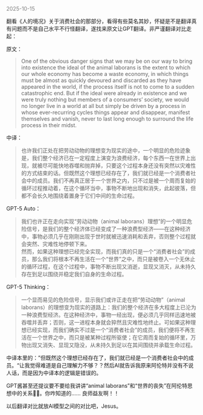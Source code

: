
<span style="color: gray;">2025-10-15</span>

翻看《人的境况》关于消费社会的那部分，看得有些莫名其妙，怀疑是不是翻译真有问题而不是自己水平不行怪翻译，遂找来原文让GPT翻译。非严谨翻译对比走起：

原文：

>One of the obvious danger signs that we may be on our way to bring into existence the ideal of the animal laborans is the extent to which our whole economy has become a waste economy, in which things must be almost as quickly devoured and discarded as they have appeared in the world, if the process itself is not to come to a sudden catastrophic end. But if the ideal were already in existence and we were truly nothing but members of a consumers’ society, we would no longer live in a world at all but simply be driven by a process in whose ever-recurring cycles things appear and disappear, manifest themselves and vanish, never to last long enough to surround the life process in their midst.

中译：

>也许我们正处在把劳动动物的理想变为现实的途中，一个明显的危险迹象是，我们整个经济已在一定程度上演变为浪费经济，每个东西一在世界上出现，就被尽可能快地吞噬和抛弃掉，只要这个过程本身还没有突然以灾难性的方式结束的话。但既然这个理想已经存在了，我们就已经是一个消费者社会中的成员。我们不再真正居于一个世界之内，只不过是被一个周而复始的循环过程推动着，在这个循环当中，事物不断地出现和消失，此起彼落，但都不会长久地围绕着置身于它们中间的生命过程。

GPT-5 Auto：

>我们也许正在走向实现“劳动动物（animal laborans）理想”的一个明显危险信号，是我们的整个经济体已经变成了一种浪费型经济——在这种经济中，事物必须几乎在刚刚出现于世时就被迅速消耗和丢弃，否则整个过程就会突然、灾难性地停顿下来。  
>然而，如果这种理想已经完全实现，而我们真的只是一个“消费者社会”的成员，那么我们将根本不再生活在一个“世界”之中，而只是被卷入一个无休止的循环过程，在这个过程中，事物不断出现又消逝，显现又消灭，从未持久存在到足以围绕并稳定我们自身的生命过程。

GPT-5 Thinking：

>一个显而易见的危险信号，显示我们或许正走在把“劳动动物”（animal laborans）的理想变为现实的道路上：我们的整个经济在多大程度上已沦为一种浪费型经济。在这种经济中，事物一经出现，便必须几乎同样迅速地被吞噬并丢弃；否则，这一进程本身就会猝然且灾难性地终止。可如果这种理想已经实现，而我们确实不过是一个“消费者社会”的成员，我们便将不再生活在一个世界之中，而只是被某种过程所驱使；在它周而复始的循环里，万物出现又消失、显现又隐没，从未持久到足以在其间围绕并承载生命过程。

中译本里的：”但既然这个理想已经存在了，我们就已经是一个消费者社会中的成员。“让我觉得难道是自己理解力不够？？然后AI就告诉我原来阿伦特并没有不说人话，而是因为中译本的逻辑是错误的。

GPT酱甚至还提议要不要给我讲讲“animal laborans”和“世界的丧失”在阿伦特思想中的关系🥺🥺。你咋知道的…… 良师益友啊！！

以后翻译对比就放AI模型之间的对比吧，Jesus。